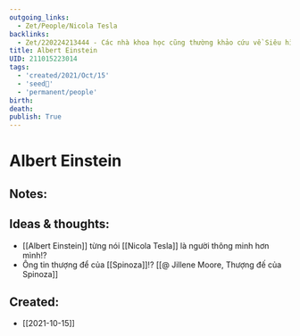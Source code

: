 ```yaml
---
outgoing_links:
  - Zet/People/Nicola Tesla
backlinks:
  - Zet/220224213444 - Các nhà khoa học cũng thường khảo cứu về Siêu hình học
title: Albert Einstein
UID: 211015223014
tags:
  - 'created/2021/Oct/15'
  - 'seed🥜'
  - 'permanent/people'
birth: 
death: 
publish: True
---
```

# Albert Einstein

## Notes:


## Ideas & thoughts:
-   [[Albert Einstein]] từng nói [[Nicola Tesla]] là người thông minh hơn mình!?
-   Ông tin thượng để của [[Spinoza]]!? [[@ Jillene Moore, Thượng đế của Spinoza]]
## Created:
- [[2021-10-15]]
